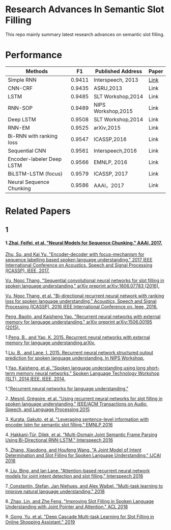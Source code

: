 # Research Advances In Semantic Slot Filling 

This repo mainly summary latest research advances on semantic slot filling.

# Performance

| Methods | F1 | Published Address |Paper|
| ------ | ------ |------ |------------ |
| Simple RNN | 0.9411 |Interspeech, 2013|[Link](#1)|
| CNN-CRF | 0.9435 | ASRU,2013 |Link|
|  LSTM | 0.9485 |SLT Workshop,2014 |Link|
| RNN-SOP | 0.9489 |NIPS Workshop,2015 |Link|
| Deep LSTM | 0.9508  | SLT Workshop,2014|Link|
| RNN-EM | 0.9525 |arXiv,2015 |Link|
| Bi-RNN with ranking loss | 0.9547| ICASSP,2016|Link|
| Sequential CNN | 0.9561|Interspeech,2016 |Link|
| Encoder-labeler Deep LSTM | 0.9566| EMNLP, 2016|Link|
| BiLSTM-LSTM (focus) | 0.9579| ICASSP, 2017|Link|
| Neural Sequence Chunking | 0.9586 |AAAI，2017 |Link|

# Related Papers
## 1
#### 1.[Zhai, Feifei, et al. "Neural Models for Sequence Chunking." AAAI. 2017.](https://www.aaai.org/ocs/index.php/AAAI/AAAI17/paper/download/14776/14262)

[Zhu, Su, and Kai Yu. "Encoder-decoder with focus-mechanism for sequence labelling based spoken language understanding." 2017 IEEE International Conference on Acoustics, Speech and Signal Processing (ICASSP). IEEE, 2017.](https://ieeexplore.ieee.org/abstract/document/7953243)

[Vu, Ngoc Thang. "Sequential convolutional neural networks for slot filling in spoken language understanding." arXiv preprint arXiv:1606.07783 (2016).](https://arxiv.org/abs/1606.07783.pdf)


[Vu, Ngoc Thang, et al. "Bi-directional recurrent neural network with ranking loss for spoken language understanding." Acoustics, Speech and Signal Processing (ICASSP), 2016 IEEE International Conference on. Ieee, 2016.](https://ieeexplore.ieee.org/abstract/document/7472841)


 [Peng, Baolin, and Kaisheng Yao. "Recurrent neural networks with external memory for language understanding." arXiv preprint arXiv:1506.00195 (2015).](https://arxiv.org/abs/1506.00195.pdf)

1.[Peng, B., and Yao, K. 2015. Recurrent neural networks with external memory for language understanding.arXiv.](https://ieeexplore.ieee.org/abstract/document/7078572)


1.[Liu, B., and Lane, I. 2015. Recurrent neural network structured output prediction for spoken language understanding. In NIPS Workshop.](https://pdfs.semanticscholar.org/b75b/59f38c874a920102834c9e218c960fc35c81.pdf)


1.[Yao, Kaisheng, et al. "Spoken language understanding using long short-term memory neural networks." Spoken Language Technology Workshop (SLT), 2014 IEEE. IEEE, 2014.](https://groups.csail.mit.edu/sls/publications/2014/Zhang_SLT_2014.pdf)

1.["Recurrent neural networks for language understanding."](https://www.isca-speech.org/archive/archive_papers/interspeech_2013/i13_2524.pdf)

2.[ Mesnil, Grégoire, et al. "Using recurrent neural networks for slot filling in spoken language understanding." IEEE/ACM Transactions on Audio, Speech, and Language Processing 2015](https://ieeexplore.ieee.org/abstract/document/6998838)

3.[ Kurata, Gakuto, et al. "Leveraging sentence-level information with encoder lstm for semantic slot filling." EMNLP 2016](https://arxiv.org/abs/1601.01530.pdf)

4.[ Hakkani-Tür, Dilek, et al. "Multi-Domain Joint Semantic Frame Parsing Using Bi-Directional RNN-LSTM." Interspeech 2016](https://pdfs.semanticscholar.org/d644/ae996755c803e067899bdd5ea52498d7091d.pdf)

5.[ Zhang, Xiaodong, and Houfeng Wang. "A Joint Model of Intent Determination and Slot Filling for Spoken Language Understanding." IJCAI 2016](https://www.ijcai.org/Proceedings/16/Papers/425.pdf)

6.[ Liu, Bing, and Ian Lane. "Attention-based recurrent neural network models for joint intent detection and slot filling." Interspeech 2016](https://arxiv.org/abs/1609.01454)

7.[ Constantin, Stefan, Jan Niehues, and Alex Waibel. "Multi-task learning to improve natural language understanding." 2018](https://arxiv.org/abs/1812.06876.pdf)

8.[ Zhao, Lin, and Zhe Feng. "Improving Slot Filling in Spoken Language Understanding with Joint Pointer and Attention." ACL 2018](http://www.aclweb.org/anthology/P18-2068)

9.[ Gong, Yu, et al. "Deep Cascade Multi-task Learning for Slot Filling in Online Shopping Assistant." 2019](http://www.cs.sjtu.edu.cn/~kzhu/papers/kzhu-slot.pdf)
